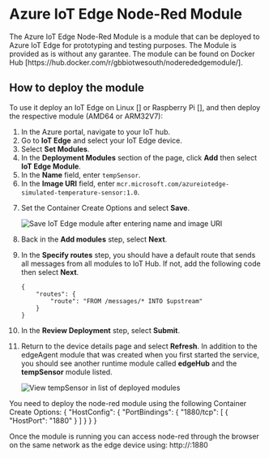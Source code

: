 # Azure IoT Edge Node-Red Module
<p>The Azure IoT Edge Node-Red Module is a module that can be deployed to Azure IoT Edge for prototyping and testing purposes. The Module is provided as is without any garantee. The module can be found on Docker Hub [https://hub.docker.com/r/gbbiotwesouth/noderededgemodule/].</p>

## How to deploy the module
<p>To use it deploy an IoT Edge on Linux [] or Raspberry Pi [], and then deploy the respective module (AMD64 or ARM32V7):

<ol>
<li>In the Azure portal, navigate to your IoT hub.</li>
<li>Go to <strong>IoT Edge</strong> and select your IoT Edge device.</li>
<li>Select <strong>Set Modules</strong>.</li>
<li>In the <strong>Deployment Modules</strong> section of the page, click <strong>Add</strong> then select <strong>IoT Edge Module</strong>.</li>
<li>In the <strong>Name</strong> field, enter <code>tempSensor</code>. </li>
<li>In the <strong>Image URI</strong> field, enter <code>mcr.microsoft.com/azureiotedge-simulated-temperature-sensor:1.0</code>. </li>
<li><p>Set the Container Create Options and select <strong>Save</strong>.</p>
<p><img src="../includes/media/iot-edge-deploy-module/name-image.png" alt="Save IoT Edge module after entering name and image URI" data-linktype="relative-path"></p>
</li>
<li><p>Back in the <strong>Add modules</strong> step, select <strong>Next</strong>.</p>
</li>
<li><p>In the <strong>Specify routes</strong> step, you should have a default route that sends all messages from all modules to IoT Hub. If not, add the following code then select <strong>Next</strong>.</p>
<pre><code class="lang-json">{
    &quot;routes&quot;: {
        &quot;route&quot;: &quot;FROM /messages/* INTO $upstream&quot;
    }
}
</code></pre></li>
<li><p>In the <strong>Review Deployment</strong> step, select <strong>Submit</strong>.</p>
</li>
<li><p>Return to the device details page and select <strong>Refresh</strong>. In addition to the edgeAgent module that was created when you first started the service, you should see another runtime module called <strong>edgeHub</strong> and the <strong>tempSensor</strong> module listed. </p>
<p><img src="../includes/media/iot-edge-deploy-module/deployed-modules.png" alt="View tempSensor in list of deployed modules" data-linktype="relative-path"></p>
</li>
</ol>

You need to deploy the node-red module using the following Container Create Options:
{
  "HostConfig": {
    "PortBindings": {
      "1880/tcp": [
        {
          "HostPort": "1880"
        }
      ]
    }
  }
}

Once the module is running you can access node-red through the browser on the same network as the edge device using:
http://<edge-device-ip>:1880
